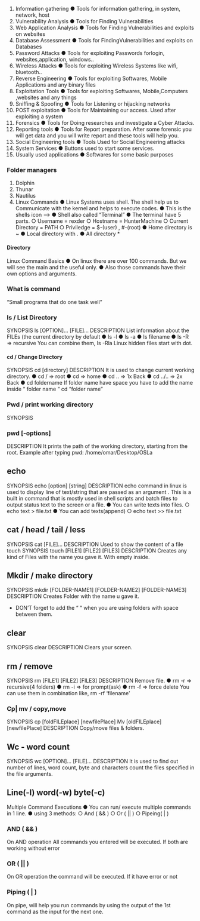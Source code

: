 1) Information gathering
● Tools for information gathering, in system, network, host
2) Vulnerability Analysis
● Tools for Finding Vulnerabilities
3) Web Application Analysis
● Tools for Finding Vulnerabilities and exploits on websites
4) Database Assessment
● Tools for FindingVulnerabilities and exploits on Databases
5) Password Attacks
● Tools for exploiting Passwords forlogin, websites,application, windows..
6) Wireless Attacks
● Tools for exploiting Wireless Systems like wifi, bluetooth..
7) Reverse Engineering
● Tools for exploiting Softwares, Mobile Applications and any binary files
8) Exploitation Tools
● Tools for exploiting Softwares, Mobile,Computers ,websites and any things
9) Sniffing & Spoofing
● Tools for Listening or hijacking networks
10) POST exploitation
● Tools for Maintaining our access. Used after exploiting a system
11) Forensics
● Tools for Doing researches and investigate a Cyber  Attacks.
12) Reporting tools
● Tools for Report preparation. After some forensic you will get data and you will write report and these tools will help you.
13) Social Engineering tools
● Tools Used for Social Engineering attacks
14) System Services
● Buttons used to start some services.
15) Usually used applications
● Softwares for some basic purposes
### Folder managers
1) Dolphin
2) Thunar
3) Nautilus
4) Linux Commands
● Linux Systems uses shell. The shell help us to
Communicate with the kernel and helps to execute
codes.
● This is the shells icon —->
● Shell also called “Terminal”
● The terminal have 5 parts.
       ○ Username = rexder
        ○ Hostname = HunterMachine
        ○ Current Directory = PATH
        ○ Priviledge = $-(user) , #-(root)
 ● Home directory is ~
● Local directory with .
● All directory *
#### Directory
Linux Command Basics
● On linux there are over 100 commands. But we will see the main and the useful only.
● Also those commands have their own options and arguments.
### What is command
“Small programs that  do one task well”
### ls / List Directory
SYNOPSIS
      ls [OPTION]... [FILE]...
DESCRIPTION
       List information about the FILEs (the
current directory by default
● ls -l
● ls -a
● ls filename
● ls -R => recursive You can combine them, 
ls -Rla
Linux hidden files start with dot.
#### cd / Change Directory
SYNOPSIS
  cd [directory]
DESCRIPTION
It is used to change current working directory.
● cd / => root
● cd => home
● cd .. => 1x Back
● cd ../.. => 2x Back
● cd foldername
If folder name have space you have to add the name inside “ folder name “  cd “folder name”
### Pwd / print working directory
SYNOPSIS
### pwd [-options]
DESCRIPTION
It prints the path of the working directory,
starting from the root.
Example after typing pwd:
/home/omar/Desktop/OSLa
## echo
SYNOPSIS
  echo [option] [string]
DESCRIPTION
echo command in linux is used to display line of text/string that are passed as an argument . This is a built  in command that is mostly used in shell scripts and batch files to output status text to the screen or a file.
● You can write texts into files.
      ○ echo text > file.txt
● You can add texts(append)
      ○ echo text >> file.txt
## cat / head / tail / less
SYNOPSIS
    cat [FILE]...
DESCRIPTION
Used to show the content of a file touch
SYNOPSIS
  touch [FILE1] [FILE2] [FILE3]
DESCRIPTION
 Creates any kind of Files with the name you gave it. With empty inside.
## Mkdir / make directory
SYNOPSIS
  mkdir [FOLDER-NAME1] [FOLDER-NAME2] [FOLDER-NAME3]
DESCRIPTION
Creates Folder with the name u gave it.
- DON’T forget to add the “ “ when you are using folders with space between them.
## clear
SYNOPSIS
 clear
DESCRIPTION  Clears your screen.
## rm / remove
SYNOPSIS
  rm [FILE1] [FILE2] [FILE3]
DESCRIPTION
Remove file.
● rm -r => recursive(4 folders)
● rm -i => for prompt(ask)
● rm -f => force delete
You can use them in combination   like, rm -rf ‘filename’ 
### Cp| mv / copy,move
SYNOPSIS
   cp [foldFILEplace] [newfilePlace]
   Mv [oldFILEplace] [newfilePlace]
DESCRIPTION
Copy/move files & folders.
## Wc - word count
SYNOPSIS
   wc [OPTION]... [FILE]...
DESCRIPTION
It is used to find out number of lines, word count, byte and characters count  the files specified in the file arguments.
##  Line(-l) word(-w) byte(-c)
Multiple Command Executions
● You can run/ execute multiple commands in 1 line.
● using 3 methods:
   ○ And ( && )
   ○ Or ( || )
   ○ Pipeing( | )
### AND ( && )
On AND operation All commands you entered will be executed. If both are working without error
### OR ( || )
On OR operation the command will be executed. If it have error or not
### Piping ( | )
On pipe, will help you run commands by using the output of the 1st command as the
input for the next one.
